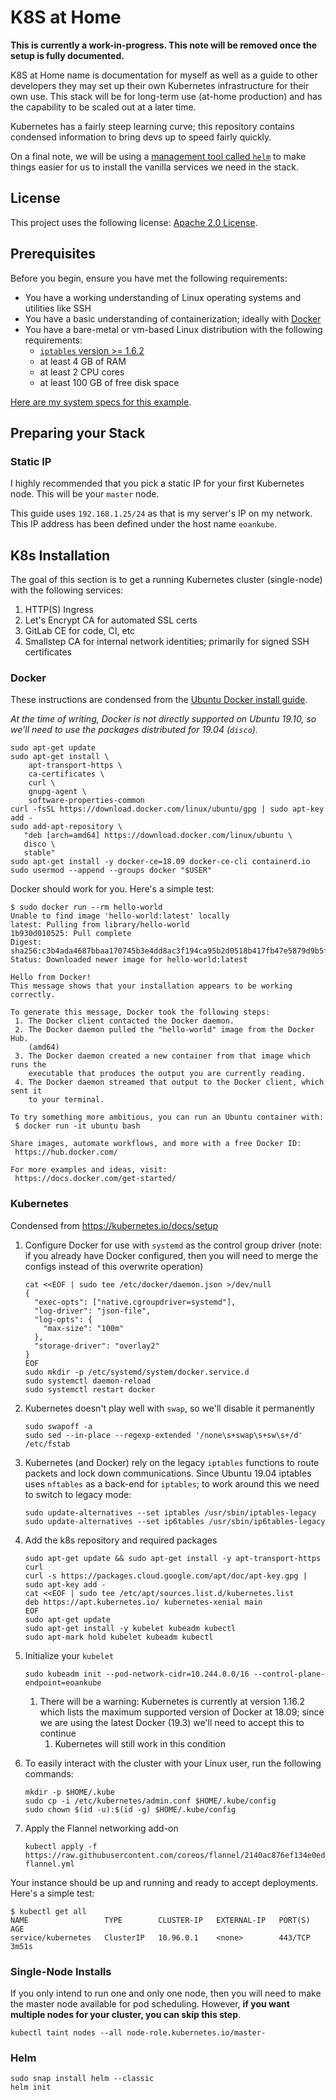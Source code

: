 # K8S at Home

**This is currently a work-in-progress. This note will be removed once the setup is fully documented.**

K8S at Home name is documentation for myself as well as a guide to other developers they may set up their own Kubernetes infrastructure for their own use. This stack will be for long-term use (at-home production) and has the capability to be scaled out at a later time.

Kubernetes has a fairly steep learning curve; this repository contains condensed information to bring devs up to speed fairly quickly.

On a final note, we will be using a [management tool called `helm`](https://github.com/helm/helm) to make things easier for us to install the vanilla services we need in the stack. 

## License

This project uses the following license: [Apache 2.0 License](LICENSE).

## Prerequisites

Before you begin, ensure you have met the following requirements:
* You have a working understanding of Linux operating systems and utilities like SSH
* You have a basic understanding of containerization; ideally with [Docker](https://docs.docker.com/)
* You have a bare-metal or vm-based Linux distribution with the following requirements:
    * [`iptables` version >= 1.6.2](documentation/iptables-race-condition.md)
    * at least 4 GB of RAM
    * at least 2 CPU cores
    * at least 100 GB of free disk space

[Here are my system specs for this example](documentation/eoan-kube.md).

## Preparing your Stack

### Static IP

I highly recommended that you pick a static IP for your first Kubernetes node. This will be your `master` node.

This guide uses `192.168.1.25/24` as that is my server's IP on my network. This IP address has been defined under the host name `eoankube`.

## K8s Installation

The goal of this section is to get a running Kubernetes cluster (single-node) with the following services:
1. HTTP(S) Ingress
1. Let's Encrypt CA for automated SSL certs
1. GitLab CE for code, CI, etc
1. Smallstep CA for internal network identities; primarily for signed SSH certificates

### Docker

These instructions are condensed from the [Ubuntu Docker install guide](https://docs.docker.com/install/linux/docker-ce/ubuntu/).

_At the time of writing, Docker is not directly supported on Ubuntu 19.10, so we'll need to use the packages distributed for 19.04 (`disco`)._

```shell script
sudo apt-get update
sudo apt-get install \
    apt-transport-https \
    ca-certificates \
    curl \
    gnupg-agent \
    software-properties-common
curl -fsSL https://download.docker.com/linux/ubuntu/gpg | sudo apt-key add -
sudo add-apt-repository \
   "deb [arch=amd64] https://download.docker.com/linux/ubuntu \
   disco \
   stable"
sudo apt-get install -y docker-ce=18.09 docker-ce-cli containerd.io
sudo usermod --append --groups docker "$USER"
```

Docker should work for you. Here's a simple test:

```text
$ sudo docker run --rm hello-world
Unable to find image 'hello-world:latest' locally
latest: Pulling from library/hello-world
1b930d010525: Pull complete 
Digest: sha256:c3b4ada4687bbaa170745b3e4dd8ac3f194ca95b2d0518b417fb47e5879d9b5f
Status: Downloaded newer image for hello-world:latest

Hello from Docker!
This message shows that your installation appears to be working correctly.

To generate this message, Docker took the following steps:
 1. The Docker client contacted the Docker daemon.
 2. The Docker daemon pulled the "hello-world" image from the Docker Hub.
    (amd64)
 3. The Docker daemon created a new container from that image which runs the
    executable that produces the output you are currently reading.
 4. The Docker daemon streamed that output to the Docker client, which sent it
    to your terminal.

To try something more ambitious, you can run an Ubuntu container with:
 $ docker run -it ubuntu bash

Share images, automate workflows, and more with a free Docker ID:
 https://hub.docker.com/

For more examples and ideas, visit:
 https://docs.docker.com/get-started/
```

### Kubernetes

Condensed from https://kubernetes.io/docs/setup

1. Configure Docker for use with `systemd` as the control group driver (note: if you already have Docker configured, then you will need to merge the configs instead of this overwrite operation)

    ```shell script
    cat <<EOF | sudo tee /etc/docker/daemon.json >/dev/null
    {
      "exec-opts": ["native.cgroupdriver=systemd"],
      "log-driver": "json-file",
      "log-opts": {
        "max-size": "100m"
      },
      "storage-driver": "overlay2"
    }
    EOF
    sudo mkdir -p /etc/systemd/system/docker.service.d
    sudo systemctl daemon-reload
    sudo systemctl restart docker
    ```
1. Kubernetes doesn't play well with `swap`, so we'll disable it permanently

    ```shell script
    sudo swapoff -a
    sudo sed --in-place --regexp-extended '/none\s+swap\s+sw\s+/d' /etc/fstab
    ```
1. Kubernetes (and Docker) rely on the legacy `iptables` functions to route packets and lock down communications. Since Ubuntu 19.04 iptables uses `nftables` as a back-end for `iptables`; to work around this we need to switch to legacy mode:

    ```shell script
    sudo update-alternatives --set iptables /usr/sbin/iptables-legacy
    sudo update-alternatives --set ip6tables /usr/sbin/ip6tables-legacy
    ```
1. Add the k8s repository and required packages

    ```shell script
    sudo apt-get update && sudo apt-get install -y apt-transport-https curl
    curl -s https://packages.cloud.google.com/apt/doc/apt-key.gpg | sudo apt-key add -
    cat <<EOF | sudo tee /etc/apt/sources.list.d/kubernetes.list
    deb https://apt.kubernetes.io/ kubernetes-xenial main
    EOF
    sudo apt-get update
    sudo apt-get install -y kubelet kubeadm kubectl
    sudo apt-mark hold kubelet kubeadm kubectl
    ```
1. Initialize your `kubelet`

    ```shell script
    sudo kubeadm init --pod-network-cidr=10.244.0.0/16 --control-plane-endpoint=eoankube
    ```
    1. There will be a warning: Kubernetes is currently at version 1.16.2 which lists the maximum supported version of Docker at 18.09; since we are using the latest Docker (19.3) we'll need to accept this to continue
        1. Kubernetes will still work in this condition

1. To easily interact with the cluster with your Linux user, run the following commands:

    ```shell script
    mkdir -p $HOME/.kube
    sudo cp -i /etc/kubernetes/admin.conf $HOME/.kube/config
    sudo chown $(id -u):$(id -g) $HOME/.kube/config
    ```
1. Apply the Flannel networking add-on

    ```shell script
    kubectl apply -f https://raw.githubusercontent.com/coreos/flannel/2140ac876ef134e0ed5af15c65e414cf26827915/Documentation/kube-flannel.yml
    ```

Your instance should be up and running and ready to accept deployments. Here's a simple test:

```text
$ kubectl get all
NAME                 TYPE        CLUSTER-IP   EXTERNAL-IP   PORT(S)   AGE
service/kubernetes   ClusterIP   10.96.0.1    <none>        443/TCP   3m51s
```

### Single-Node Installs

If you only intend to run one and only one node, then you will need to make the master node available for pod scheduling. However, **if you want multiple nodes for your cluster, you can skip this step**.

```shell script
kubectl taint nodes --all node-role.kubernetes.io/master-
```

### Helm

```shell script
sudo snap install helm --classic
helm init
```
